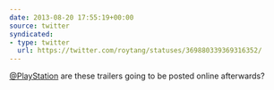 ```yaml
---
date: 2013-08-20 17:55:19+00:00
source: twitter
syndicated:
- type: twitter
  url: https://twitter.com/roytang/statuses/369880339369316352/
---
```


[@PlayStation](https://twitter.com/PlayStation/) are these trailers going to be posted online afterwards?